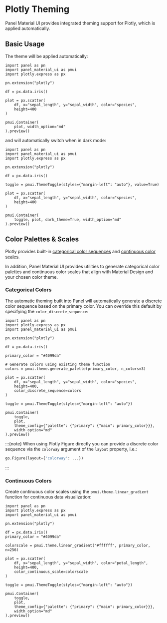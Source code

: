 # Plotly Theming

Panel Material UI provides integrated theming support for Plotly, which is applied automatically.

## Basic Usage

The theme will be applied automatically:

```{pyodide}
import panel as pn
import panel_material_ui as pmui
import plotly.express as px

pn.extension("plotly")

df = px.data.iris()

plot = px.scatter(
    df, x="sepal_length", y="sepal_width", color="species",
    height=400
)

pmui.Container(
    plot, width_option="md"
).preview()
```

and will automatically switch when in dark mode:

```{pyodide}
import panel as pn
import panel_material_ui as pmui
import plotly.express as px

pn.extension("plotly")

df = px.data.iris()

toggle = pmui.ThemeToggle(styles={"margin-left": "auto"}, value=True)

plot = px.scatter(
    df, x="sepal_length", y="sepal_width", color="species",
    height=400
)

pmui.Container(
    toggle, plot, dark_theme=True, width_option="md"
).preview()
```

## Color Palettes & Scales

Plotly provides built-in [categorical color sequences](https://plotly.com/python/discrete-color/) and [continuous color scales](https://plotly.com/python/builtin-colorscales/).

In addition, Panel Material UI provides utilities to generate categorical color palettes and continuous color scales that align with Material Design and your chosen color theme.

### Categorical Colors

The automatic theming built into Panel will automatically generate a discrete color sequence based on the primary color. You can override this default by specifying the `color_discrete_sequence`:

```{pyodide}
import panel as pn
import plotly.express as px
import panel_material_ui as pmui

pn.extension("plotly")

df = px.data.iris()

primary_color = "#4099da"

# Generate colors using existing theme function
colors = pmui.theme.generate_palette(primary_color, n_colors=3)

plot = px.scatter(
    df, x="sepal_length", y="sepal_width", color="species",
    height=400,
    color_discrete_sequence=colors
)

toggle = pmui.ThemeToggle(styles={"margin-left": "auto"})

pmui.Container(
    toggle,
    plot,
    theme_config={"palette": {"primary": {"main": primary_color}}},
    width_option="md"
).preview()
```

:::{note}
When using Plotly Figure directly you can provide a discrete color sequence via the `colorway` argument of the `layout` property, i.e.:

```python
go.Figure(layout={'colorway': ...})
```
:::

### Continuous Colors

Create continuous color scales using the `pmui.theme.linear_gradient` function for continuous data visualization:

```{pyodide}
import panel as pn
import plotly.express as px
import panel_material_ui as pmui

pn.extension("plotly")

df = px.data.iris()
primary_color = "#4099da"

colorscale = pmui.theme.linear_gradient("#ffffff", primary_color, n=256)

plot = px.scatter(
    df, x="sepal_length", y="sepal_width", color="petal_length",
    height=400,
    color_continuous_scale=colorscale
)

toggle = pmui.ThemeToggle(styles={"margin-left": "auto"})

pmui.Container(
    toggle,
    plot,
    theme_config={"palette": {"primary": {"main": primary_color}}},
    width_option="md"
).preview()
```
